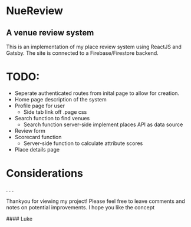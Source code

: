 # NueReview
## A venue review system

This is an implementation of my place review system using ReactJS and Gatsby.
The site is connected to a Firebase/Firestore backend.

# TODO:
- Seperate authenticated routes from inital page to allow for creation.
- Home page description of the system
- Profile page for user
    - Side tab link off .page css
- Search function to find venues
    - Search function server-side implement places API as data source
- Review form
- Scorecard function
    - Server-side function to calculate attribute scores
- Place details page



# Considerations
.
.
.

<p>
Thankyou for viewing my project!
Please feel free to leave comments and notes on potential improvements.
I hope you like the concept
    </p>
#### Luke
